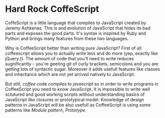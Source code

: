 # Hard Rock CoffeScript
CoffeScript is a little language that compiles to JavaScript created by Jeremy Ashkenas. This is and evolution of JavaScript that hides its bad parts and exposes the good parts. It's syntax is inspired by Ruby and Python and brings many features from these two languages.

Why is CoffeeScript better than writing pure JavaScript? First of all coffeescript allows you to actually write less and do more (yep, exactly like jQuery:)). The amount of code that you'll need to write reduces sugnificantly - you're geeting git of curly brackets, semicolons and you are getting lots of syntactic sugar. Moreover it adds usefull features like classes and inheritance which are not yet arrived natively to JavaScript.

But still, *coffee* code compiles to *javascript* so in order to write programs in CoffeeScript you need to know JavaScript. It is impossible to write well sctutured and good working scripts without understanding basics of JavaScript like closures or prototypical model. Knowledge of design patterns in JavaScript will be also usefull as CoffeeScript is using some patterns like *Module pattern*, *Prototype*.

